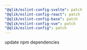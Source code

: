 ```yaml
---
"@qlik/eslint-config-svelte": patch
"@qlik/eslint-config-react": patch
"@qlik/eslint-config-base": patch
"@qlik/eslint-config-vue": patch
"@qlik/eslint-config": patch
---
```


update npm dependencies
